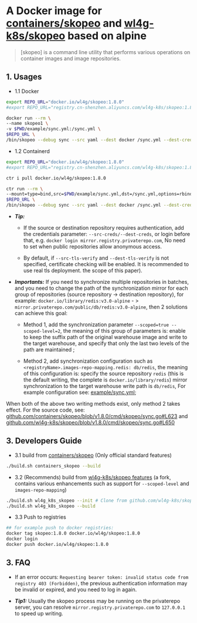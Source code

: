 # A Docker image for [containers/skopeo](https://github.com/containers/skopeo) and [wl4g-k8s/skopeo](https://github.com/wl4g-k8s/skopeo) based on alpine

> [skopeo] is a command line utility that performs various operations on container images and image repositories.

## 1. Usages

- 1.1 Docker

```bash
export REPO_URL="docker.io/wl4g/skopeo:1.8.0"
#export REPO_URL="registry.cn-shenzhen.aliyuncs.com/wl4g-k8s/skopeo:1.8.0"

docker run --rm \
--name skopeo1 \
-v $PWD/example/sync.yml:/sync.yml \
$REPO_URL \
/bin/skopeo --debug sync --src yaml --dest docker /sync.yml --dest-creds='myuser1:123456' --scoped=true --scoped-level=2 registry.privaterepo.com/namespace
```

- 1.2 Containerd

```bash
export REPO_URL="docker.io/wl4g/skopeo:1.8.0"
#export REPO_URL="registry.cn-shenzhen.aliyuncs.com/wl4g-k8s/skopeo:1.8.0"

ctr i pull docker.io/wl4g/skopeo:1.8.0

ctr run --rm \
--mount=type=bind,src=$PWD/example/sync.yml,dst=/sync.yml,options=rbind:ro \
$REPO_URL \
/bin/skopeo --debug sync --src yaml --dest docker /sync.yml --dest-creds='myuser1:123456' --scoped=true --scoped-level=2 registry.privaterepo.com/namespace
```

- ***Tip:***

  - If the source or destination repository requires authentication, add the credentials parameter: `--src-creds/--dest-creds`, or login before that, e.g. `docker login mirror.registry.privaterepo.com`, No need to set when public repositories allow anonymous access.

  - By default, if `--src-tls-verify` and `--dest-tls-verify` is not specified, certificate checking will be enabled. It is recommended to use real tls deployment. the scope of this paper).

- ***Importants:*** If you need to synchronize multiple repositories in batches, and you need to change the path of the synchronization mirror for each group of repositories (source repository -> destination repository), for example: `docker.io/library/redis:v3.0-alpine` - > `mirror.privaterepo.com/public/db/redis:v3.0-alpine`, then 2 solutions can achieve this goal:

  - Method 1, add the synchronization parameter `--scoped=true --scoped-level=2`, the meaning of this group of parameters is: enable to keep the suffix path of the original warehouse image and write to the target warehouse, and specify that only the last two levels of the path are maintained ;

  - Method 2, add synchronization configuration such as `<registryName>.images-repo-mapping.redis: db/redis`, the meaning of this configuration is: specify the source repository `redis` (this is the default writing, the complete is `docker.io/library/redis`) mirror synchronization to the target warehouse write path is `db/redis`, For example configuration see: [example/sync.yml](example/sync.yml);

When both of the above two writing methods exist, only method 2 takes effect. For the source code, see: [github.com/containers/skopeo/blob/v1.8.0/cmd/skopeo/sync.go#L623](https://github.com/containers/skopeo/blob/v1.8.0/cmd/skopeo/sync.go#L623) and [github.com/wl4g-k8s/skopeo/blob/v1.8.0/cmd/skopeo/sync.go#L650](https://github.com/wl4g-k8s/skopeo/blob/v1.8.0/cmd/skopeo/sync.go#L650)

## 3. Developers Guide

- 3.1 build from [containers/skopeo](https://github.com/containers/skopeo)  (Only official standard features)

```bash
./build.sh containers_skopeo --build
```

- 3.2 (Recommends) build from [wl4g-k8s/skopeo features](https://github.com/wl4g-k8s/skopeo/blob/ref-1.8.0/cmd/skopeo/sync.go#L47)  (a fork, contains various enhancements such as support for `--scoped-level` and `images-repo-mapping`)

```bash
./build.sh wl4g_k8s_skopeo --init # Clone from github.com/wl4g-k8s/skopeo
./build.sh wl4g_k8s_skopeo --build
```

- 3.3 Push to registries

```bash
## for example push to docker registries:
docker tag skopeo:1.8.0 docker.io/wl4g/skopeo:1.8.0
docker login
docker push docker.io/wl4g/skopeo:1.8.0
```

## 3. FAQ

- If an error occurs: `Requesting bearer token: invalid status code from registry 403 (Forbidden)`, the previous authentication information may be invalid or expired, and you need to log in again. 

- ***Tip1:*** Usually the skopeo process may be running on the privaterepo server, you can resolve `mirror.registry.privaterepo.com` to `127.0.0.1` to speed up writing.

